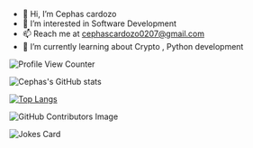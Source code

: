 - 👋 Hi, I’m Cephas cardozo
- 👀 I’m interested in Software Development
- 📫 Reach me at cephascardozo0207@gmail.com
- 🌱 I’m currently learning about Crypto , Python development

![Profile View Counter](https://komarev.com/ghpvc/?username=cephascardozo)

![Cephas's GitHub stats](https://github-readme-stats.vercel.app/api?username=cephascardozo&show_icons=true&theme=dark)

[![Top Langs](https://github-readme-stats.vercel.app/api/top-langs/?username=cephascardozo&show_icons=true&theme=dark)](https://github.com/cephascardozo/github-readme-stats)

![GitHub Contributors Image](https://contrib.rocks/image?repo=cephascardozo/Your_GitHub_Repository_Name)

![Jokes Card](https://readme-jokes.vercel.app/api)

